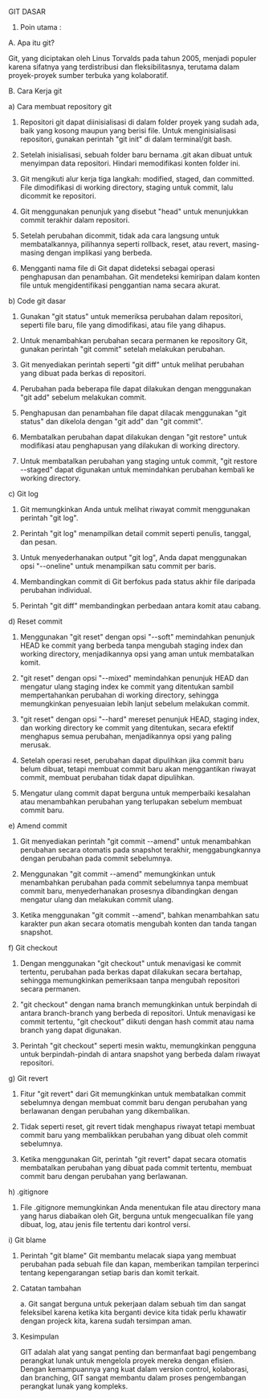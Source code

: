 GIT DASAR  

1) Poin utama :
   
A. Apa itu git?

   Git, yang diciptakan oleh Linus Torvalds pada tahun 2005, menjadi populer karena
   sifatnya yang terdistribusi dan fleksibilitasnya, terutama dalam proyek-proyek sumber
   terbuka yang kolaboratif.

B. Cara Kerja git

 a) Cara membuat repository git
 
  1. Repositori git dapat diinisialisasi di dalam folder proyek yang sudah ada, baik yang kosong maupun yang berisi file. Untuk menginisialisasi repositori, gunakan perintah "git init" di dalam terminal/git bash.
  
  2. Setelah inisialisasi, sebuah folder baru bernama .git akan dibuat untuk menyimpan data repositori. Hindari memodifikasi konten folder ini.
  
  4. Git mengikuti alur kerja tiga langkah: modified, staged, dan committed. File dimodifikasi di working directory, staging untuk commit, lalu dicommit ke repositori.
  
  5. Git menggunakan penunjuk yang disebut "head" untuk menunjukkan commit terakhir dalam repositori.
  
  6. Setelah perubahan dicommit, tidak ada cara langsung untuk membatalkannya, pilihannya seperti rollback, reset, atau revert, masing-masing dengan implikasi yang berbeda.
  
  7. Mengganti nama file di Git dapat dideteksi sebagai operasi penghapusan dan penambahan. Git mendeteksi kemiripan dalam konten file untuk mengidentifikasi penggantian nama secara akurat.

b) Code git dasar
 
  1. Gunakan "git status" untuk memeriksa perubahan dalam repositori, seperti file baru, file yang dimodifikasi, atau file yang dihapus.
  
  2. Untuk menambahkan perubahan secara permanen ke repository Git, gunakan perintah "git commit" setelah melakukan perubahan.
  
  3. Git menyediakan perintah seperti "git diff" untuk melihat perubahan yang dibuat pada berkas di repositori.
  
  4. Perubahan pada beberapa file dapat dilakukan dengan menggunakan "git add" sebelum melakukan commit.
  
  5. Penghapusan dan penambahan file dapat dilacak menggunakan "git status" dan dikelola dengan "git add" dan "git commit".
  
  6. Membatalkan perubahan dapat dilakukan dengan "git restore" untuk modifikasi atau penghapusan yang dilakukan di working directory.
  
  7. Untuk membatalkan perubahan yang staging untuk commit, "git restore --staged" dapat digunakan untuk memindahkan perubahan kembali ke working directory.

c) Git log 

  1. Git memungkinkan Anda untuk melihat riwayat commit menggunakan perintah "git log".
  
  2. Perintah "git log" menampilkan detail commit seperti penulis, tanggal, dan pesan.
  
  3. Untuk menyederhanakan output "git log", Anda dapat menggunakan opsi "--oneline" untuk menampilkan satu commit per baris.
  
  4. Membandingkan commit di Git berfokus pada status akhir file daripada perubahan individual.
  
  5. Perintah "git diff" membandingkan perbedaan antara komit atau cabang.

d) Reset commit

  1. Menggunakan "git reset" dengan opsi "--soft" memindahkan penunjuk HEAD ke commit yang berbeda tanpa mengubah staging index dan working directory, menjadikannya opsi yang aman untuk membatalkan komit.
 
  2. "git reset" dengan opsi "--mixed" memindahkan penunjuk HEAD dan mengatur ulang staging index ke commit yang ditentukan sambil mempertahankan perubahan di working directory, sehingga memungkinkan penyesuaian lebih lanjut sebelum melakukan commit.
 
  3. "git reset" dengan opsi "--hard" mereset penunjuk HEAD, staging index, dan working directory ke commit yang ditentukan, secara efektif menghapus semua perubahan, menjadikannya opsi yang paling merusak.
 
  4. Setelah operasi reset, perubahan dapat dipulihkan jika commit baru belum dibuat, tetapi membuat commit baru akan menggantikan riwayat commit, membuat perubahan tidak dapat dipulihkan.
 
  5. Mengatur ulang commit dapat berguna untuk memperbaiki kesalahan atau menambahkan perubahan yang terlupakan sebelum membuat commit baru.

e) Amend commit

  1. Git menyediakan perintah "git commit --amend" untuk menambahkan perubahan secara otomatis pada snapshot terakhir, menggabungkannya dengan perubahan pada commit sebelumnya.
 
  2. Menggunakan "git commit --amend" memungkinkan untuk menambahkan perubahan pada commit sebelumnya tanpa membuat commit baru, menyederhanakan prosesnya dibandingkan dengan mengatur ulang dan melakukan commit ulang.
 
  3. Ketika menggunakan "git commit --amend", bahkan menambahkan satu karakter pun akan secara otomatis mengubah konten dan tanda tangan snapshot.

f) Git checkout

  1. Dengan menggunakan "git checkout" untuk menavigasi ke commit tertentu, perubahan pada berkas dapat dilakukan secara bertahap, sehingga memungkinkan pemeriksaan tanpa mengubah repositori secara permanen.
 
  2. "git checkout" dengan nama branch memungkinkan untuk berpindah di antara branch-branch yang berbeda di repositori. Untuk menavigasi ke commit tertentu, "git checkout" diikuti dengan hash commit atau nama branch yang dapat digunakan.
 
  3. Perintah "git checkout" seperti mesin waktu, memungkinkan pengguna untuk berpindah-pindah di antara snapshot yang berbeda dalam riwayat repositori.

g) Git revert

  1. Fitur "git revert" dari Git memungkinkan untuk membatalkan commit sebelumnya dengan membuat commit baru dengan perubahan yang berlawanan dengan perubahan yang dikembalikan.
 
  2. Tidak seperti reset, git revert tidak menghapus riwayat tetapi membuat commit baru yang membalikkan perubahan yang dibuat oleh commit sebelumnya.
 
  3. Ketika menggunakan Git, perintah "git revert" dapat secara otomatis membatalkan perubahan yang dibuat pada commit tertentu, membuat commit baru dengan perubahan yang berlawanan.

h) .gitignore

  1. File .gitignore memungkinkan Anda menentukan file atau directory mana yang harus diabaikan oleh Git, berguna untuk mengecualikan file yang dibuat, log, atau jenis file tertentu dari kontrol versi.

i) Git blame

  1. Perintah "git blame" Git membantu melacak siapa yang membuat perubahan pada sebuah file dan kapan, memberikan tampilan terperinci tentang kepengarangan setiap baris dan komit terkait.

2) Catatan tambahan
   
     a. Git sangat berguna untuk pekerjaan dalam sebuah tim dan sangat feleksibel karena ketika kita berganti device kita    tidak perlu khawatir dengan projeck kita, karena sudah tersimpan aman.

3) Kesimpulan

    GIT adalah alat yang sangat penting dan bermanfaat bagi pengembang perangkat lunak untuk mengelola 
    proyek mereka dengan efisien. Dengan kemampuannya yang kuat dalam version control, 
    kolaborasi, dan branching, GIT sangat membantu dalam proses pengembangan perangkat lunak yang kompleks.

 
 
   
